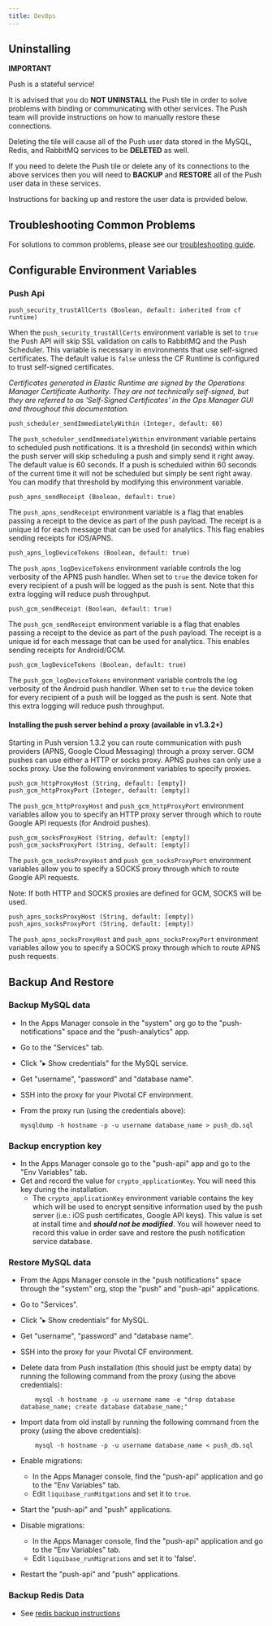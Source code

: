 ```yaml
---
title: DevOps
---
```


## <a id="uninstalling"></a> Uninstalling

**IMPORTANT**

  Push is a stateful service!

  It is advised that you do **NOT UNINSTALL** the Push tile in order to solve problems with binding or communicating with other services. The Push team will
  provide instructions on how to manually restore these connections.

  Deleting the tile will cause all of the Push user data stored in the MySQL, Redis, and RabbitMQ services to be **DELETED** as well.

  If you need to delete the Push tile or delete any of its connections to the above services then you will need to **BACKUP** and **RESTORE** all of the Push user
  data in these services.

  Instructions for backing up and restore the user data is provided below.

## <a id="troubleshooting"></a> Troubleshooting Common Problems

  For solutions to common problems, please see our [troubleshooting guide](troubleshooting.html).

## <a id="env_variables"></a> Configurable Environment Variables

### Push Api

    push_security_trustAllCerts (Boolean, default: inherited from cf runtime)

  When the `push_security_trustAllCerts` environment variable is set to `true` the Push API will skip SSL validation on calls to RabbitMQ and the Push
  Scheduler. This variable is necessary in environments that use self-signed certificates. The default value is `false` unless the CF Runtime is configured to
  trust self-signed certificates.

  _Certificates generated in Elastic Runtime are signed by the Operations Manager Certificate Authority. They are not technically self-signed, but they are
  referred to as 'Self-Signed Certificates' in the Ops Manager GUI and throughout this documentation._

    push_scheduler_sendImmediatelyWithin (Integer, default: 60)

  The `push_scheduler_sendImmediatelyWithin` environment variable pertains to scheduled push notifications. It is a threshold (in seconds) within which the push
  server will skip scheduling a push and simply send it right away. The default value is 60 seconds. If a push is scheduled within 60 seconds of the current time
  it will not be scheduled but simply be sent right away. You can modify that threshold by modifying this environment variable.

    push_apns_sendReceipt (Boolean, default: true)

  The `push_apns_sendReceipt` environment variable is a flag that enables passing a receipt to the device as part of the push payload. The receipt is a unique id
  for each message that can be used for analytics.  This flag enables sending receipts for iOS/APNS.

    push_apns_logDeviceTokens (Boolean, default: true)

  The `push_apns_logDeviceTokens` environment variable controls the log verbosity of the APNS push handler. When set to `true` the device token for every
  recipient of a push will be logged as the push is sent. Note that this extra logging will reduce push throughput.

    push_gcm_sendReceipt (Boolean, default: true)

  The `push_gcm_sendReceipt` environment variable is a flag that enables passing a receipt to the device as part of the push payload. The receipt is a unique id
  for each message that can be used for analytics.  This enables sending receipts for Android/GCM.

    push_gcm_logDeviceTokens (Boolean, default: true)

  The `push_gcm_logDeviceTokens` environment variable controls the log verbosity of the Android push handler. When set to `true` the device token for every
  recipient of a push will be logged as the push is sent. Note that this extra logging will reduce push throughput.

#### Installing the push server behind a proxy (available in v1.3.2+)

  Starting in Push version 1.3.2 you can route communication with push providers (APNS, Google Cloud Messaging) through a proxy server. GCM pushes can use
  either a HTTP or socks proxy. APNS pushes can only use a socks proxy. Use the following environment variables to specify proxies.

    push_gcm_httpProxyHost (String, default: [empty])
    push_gcm_httpProxyPort (Integer, default: [empty])

  The `push_gcm_httpProxyHost` and `push_gcm_httpProxyPort` environment variables allow you to specify an HTTP proxy server through which to route Google API
  requests (for Android pushes).

    push_gcm_socksProxyHost (String, default: [empty])
    push_gcm_socksProxyPort (String, default: [empty])

  The `push_gcm_socksProxyHost` and `push_gcm_socksProxyPort` environment variables allow you to specify a SOCKS proxy through which to route Google API
  requests.

  Note: If both HTTP and SOCKS proxies are defined for GCM, SOCKS will be used.

    push_apns_socksProxyHost (String, default: [empty])
    push_apns_socksProxyPort (String, default: [empty])

  The `push_apns_socksProxyHost` and `push_apns_socksProxyPort` environment variables allow you to specify a SOCKS proxy through which to route APNS push
  requests.

## <a id="backup_and_restore"></a> Backup And Restore

### Backup MySQL data

  - In the Apps Manager console in the "system" org go to the "push-notifications" space and the "push-analytics" app.
  - Go to the "Services" tab.
  - Click "&blacktriangleright; Show credentials" for the MySQL service.
  - Get "username", "password" and "database name".
  - SSH into the proxy for your Pivotal CF environment.
  - From the proxy run (using the credentials above):

  		mysqldump -h hostname -p -u username database_name > push_db.sql

### Backup encryption key

   - In the Apps Manager console go to the "push-api" app and go to the "Env Variables" tab.
   - Get and record the value for `crypto_applicationKey`. You will need this key during the installation.
	  - The `crypto_applicationKey` environment variable contains the key which will be used to encrypt sensitive information used by the push server (i.e.:
		iOS push certificates, Google API keys). This value is set at install time and **_should not be modified_**. You will however need to record this value
		in order save and restore the push notification service database.

### Restore MySQL data

  - From the Apps Manager console in the "push notifications" space through the "system" org, stop the "push" and "push-api" applications.
  - Go to "Services".
  - Click "&blacktriangleright; Show credentials" for MySQL.
  - Get "username", "password" and "database name".
  - SSH into the proxy for your Pivotal CF environment.
  - Delete data from Push installation (this should just be empty data) by running the following command from the proxy (using the above credentials):

    		mysql -h hostname -p -u username name -e "drop database database_name; create database database_name;"

  - Import data from old install by running the following command from the proxy (using the above credentials):

  			mysql -h hostname -p -u username database_name < push_db.sql

  - Enable migrations:
	+ In the Apps Manager console, find the "push-api" application and go to the "Env Variables" tab.
	+ Edit `liquibase_runMitgations` and set it to `true`.

  - Start the "push-api" and "push" applications.

  - Disable migrations:
	+ In the Apps Manager console, find the "push-api" application and go to the "Env Variables" tab.
	+ Edit `liquibase_runMigrations` and set it to 'false'.

  - Restart the "push-api" and "push" applications.

### Backup Redis Data

  - See [redis backup instructions ](redis-backup.html)
